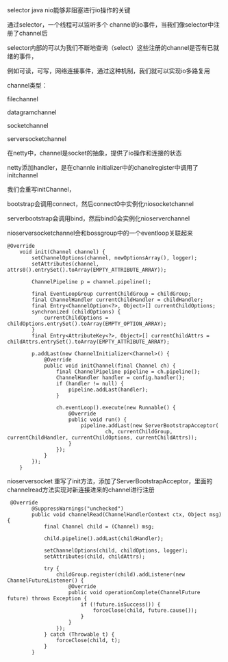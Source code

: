 selector java nio能够非阻塞进行io操作的关键

通过selector，一个线程可以监听多个 channel的io事件，当我们像selector中注册了channel后

selector内部的可以为我们不断地查询（select）这些注册的channel是否有已就绪的事件，

例如可读，可写，网络连接事件，通过这种机制，我们就可以实现io多路复用



channel类型：

filechannel

datagramchannel

socketchannel

serversocketchannel





在netty中，channel是socket的抽象，提供了io操作和连接的状态

netty添加handler，是在channle initializer中的chanelregister中调用了initchannel

我们会重写initChannel，





bootstrap会调用connect，然后connect0中实例化niosocketchannel

serverbootstrap会调用bind，然后bind0会实例化nioserverchannel

nioserversocketchannel会和bossgroup中的一个eventloop关联起来



```
@Override
    void init(Channel channel) {
        setChannelOptions(channel, newOptionsArray(), logger);
        setAttributes(channel, attrs0().entrySet().toArray(EMPTY_ATTRIBUTE_ARRAY));

        ChannelPipeline p = channel.pipeline();

        final EventLoopGroup currentChildGroup = childGroup;
        final ChannelHandler currentChildHandler = childHandler;
        final Entry<ChannelOption<?>, Object>[] currentChildOptions;
        synchronized (childOptions) {
            currentChildOptions = childOptions.entrySet().toArray(EMPTY_OPTION_ARRAY);
        }
        final Entry<AttributeKey<?>, Object>[] currentChildAttrs = childAttrs.entrySet().toArray(EMPTY_ATTRIBUTE_ARRAY);

        p.addLast(new ChannelInitializer<Channel>() {
            @Override
            public void initChannel(final Channel ch) {
                final ChannelPipeline pipeline = ch.pipeline();
                ChannelHandler handler = config.handler();
                if (handler != null) {
                    pipeline.addLast(handler);
                }

                ch.eventLoop().execute(new Runnable() {
                    @Override
                    public void run() {
                        pipeline.addLast(new ServerBootstrapAcceptor(
                                ch, currentChildGroup, currentChildHandler, currentChildOptions, currentChildAttrs));
                    }
                });
            }
        });
    }
```

nioserversocket 重写了init方法，添加了ServerBootstrapAcceptor，里面的channelread方法实现对新连接进来的channel进行注册

```
 @Override
        @SuppressWarnings("unchecked")
        public void channelRead(ChannelHandlerContext ctx, Object msg) {
            final Channel child = (Channel) msg;

            child.pipeline().addLast(childHandler);

            setChannelOptions(child, childOptions, logger);
            setAttributes(child, childAttrs);

            try {
                childGroup.register(child).addListener(new ChannelFutureListener() {
                    @Override
                    public void operationComplete(ChannelFuture future) throws Exception {
                        if (!future.isSuccess()) {
                            forceClose(child, future.cause());
                        }
                    }
                });
            } catch (Throwable t) {
                forceClose(child, t);
            }
        }
```

